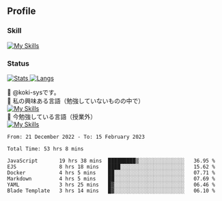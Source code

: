 ## Profile
### Skill
[![My Skills](https://skillicons.dev/icons?i=html,css,javascript,php,java,nodejs,react,bootstrap,docker,laravel,git,github,githubactions,materialui&theme=dark)](https://skillicons.dev)<br>
### Status
[![Stats](https://github-readme-stats.vercel.app/api?username=koki-sys&count_private=true&show_icons=true)
![Langs](https://github-readme-stats.vercel.app/api/top-langs/?username=koki-sys&layout=compact)](https://github.com/koki-sys)

👋 @koki-sysです。<br/>
👀 私の興味ある言語（勉強していないものの中で）<br/>
[![My Skills](https://skillicons.dev/icons?i=golang,gin&theme=dark)](https://skillicons.dev)<br/>
🌱 今勉強している言語（授業外）<br/>
[![My Skills](https://skillicons.dev/icons?i=typescript,react&theme=dark)](https://skillicons.dev)


<!---
koki-sys/koki-sys is a ✨ special ✨ repository because its `README.md` (this file) appears on your GitHub profile.
You can click the Preview link to take a look at your changes.
--->

<!--START_SECTION:waka-->

```text
From: 21 December 2022 - To: 15 February 2023

Total Time: 53 hrs 8 mins

JavaScript       19 hrs 38 mins  █████████▒░░░░░░░░░░░░░░░   36.95 %
EJS              8 hrs 18 mins   ████░░░░░░░░░░░░░░░░░░░░░   15.62 %
Docker           4 hrs 5 mins    ██░░░░░░░░░░░░░░░░░░░░░░░   07.71 %
Markdown         4 hrs 5 mins    ██░░░░░░░░░░░░░░░░░░░░░░░   07.69 %
YAML             3 hrs 25 mins   █▓░░░░░░░░░░░░░░░░░░░░░░░   06.46 %
Blade Template   3 hrs 14 mins   █▓░░░░░░░░░░░░░░░░░░░░░░░   06.10 %
```

<!--END_SECTION:waka-->
